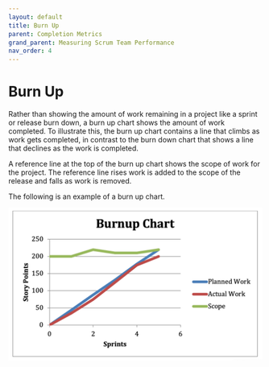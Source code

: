 ```yaml
---
layout: default
title: Burn Up
parent: Completion Metrics
grand_parent: Measuring Scrum Team Performance
nav_order: 4
---
```


# Burn Up

Rather than showing the amount of work remaining in a project like a sprint or release burn down, a burn up chart shows the amount of work completed. To illustrate this, the burn up chart contains a line that climbs as work gets completed, in contrast to the burn down chart that shows a line that declines as the work is completed.

A reference line at the top of the burn up chart shows the scope of work for the project. The reference line rises work is added to the scope of the release and falls as work is removed.  

The following is an example of a burn up chart.

![Burndown](../../img/burnup.png)


